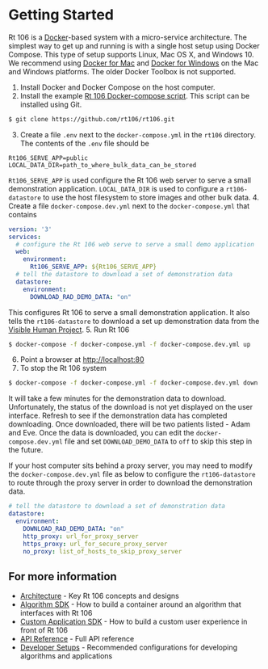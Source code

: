 # Getting Started

Rt 106 is a [Docker](https://www.docker.com/)-based system with a micro-service architecture.  The simplest
way to get up and running is with a single host setup using Docker Compose. This
type of setup supports Linux, Mac OS X, and Windows 10. We recommend using [Docker for Mac](https://www.docker.com/docker-mac)
and [Docker for Windows](https://www.docker.com/docker-windows) on the Mac and Windows platforms. The older Docker Toolbox is not supported.

1. Install Docker and Docker Compose on the host computer.
2. Install the example [Rt 106 Docker-compose script](https://raw.githubusercontent.com/rt106/rt106/master/docker-compose.yml). This script can be installed
using Git.
```bash
$ git clone https://github.com/rt106/rt106.git
```
3. Create a file ```.env``` next to the ```docker-compose.yml``` in the ```rt106``` directory. The contents of the ```.env``` file should be
```
Rt106_SERVE_APP=public
LOCAL_DATA_DIR=path_to_where_bulk_data_can_be_stored
```
```Rt106_SERVE_APP``` is used configure the Rt 106 web server to serve a small demonstration application. ```LOCAL_DATA_DIR``` is used to configure a ```rt106-datastore``` to use the host filesystem to store images and other bulk data.
4. Create a file ```docker-compose.dev.yml``` next to the ```docker-compose.yml``` that contains
```yml
version: '3'
services:
  # configure the Rt 106 web serve to serve a small demo application
  web:
    environment:
      Rt106_SERVE_APP: ${Rt106_SERVE_APP}
  # tell the datastore to download a set of demonstration data
  datastore:
    environment:
      DOWNLOAD_RAD_DEMO_DATA: "on"
```
This configures Rt 106 to serve a small demonstration application.  It also tells the ```rt106-datastore``` to download a set up demonstration data from the [Visible Human Project](https://www.nlm.nih.gov/research/visible/visible_human.html).
5. Run Rt 106
```bash
$ docker-compose -f docker-compose.yml -f docker-compose.dev.yml up
```
6. Point a browser at [http://localhost:80](http://localhost:80)
7. To stop the Rt 106 system
```bash
$ docker-compose -f docker-compose.yml -f docker-compose.dev.yml down
```

It will take a few minutes for the demonstration data to download. Unfortunately, the status of the download is not yet displayed on the user interface.  Refresh to see if the demonstration data has completed downloading. Once downloaded, there will be two patients listed - Adam and Eve.  Once the data is downloaded, you can edit the ```docker-compose.dev.yml``` file and set ```DOWNLOAD_DEMO_DATA``` to ```off``` to skip this step in the future.

If your host computer sits behind a proxy server, you may need to modify the ```docker-compose.dev.yml``` file as below to
configure the ```rt106-datastore``` to route through the proxy server in order to download the demonstration data.
```yml
# tell the datastore to download a set of demonstration data
datastore:
  environment:
    DOWNLOAD_RAD_DEMO_DATA: "on"
    http_proxy: url_for_proxy_server
    https_proxy: url_for_secure_proxy_server
    no_proxy: list_of_hosts_to_skip_proxy_server
```


## For more information

* [Architecture](ARCHITECTURE.md) - Key Rt 106 concepts and designs
* [Algorithm SDK](ALGORITHM_SDK.md) - How to build a container around an algorithm that interfaces with Rt 106
* [Custom Application SDK](CUSTOM_APPLICATION_SDK.md) - How to build a custom user experience in front of Rt 106
* [API Reference](REFERENCE.md) - Full API reference
* [Developer Setups](DEVELOPER.md) - Recommended configurations for developing algorithms and applications
